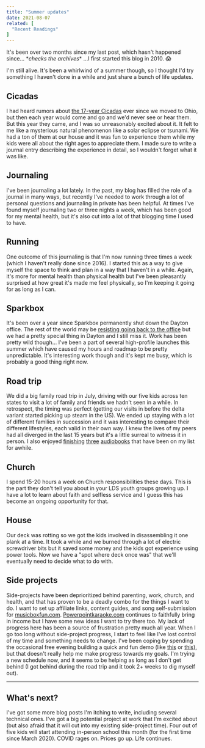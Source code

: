 ```yaml
---
title: "Summer updates"
date: 2021-08-07
related: [
  "Recent Readings"
]
---
```


It's been over two months since my last post, which hasn't happened since... \**checks the archives*\* ...I first started this blog in 2010. 😱

I'm still alive. It's been a whirlwind of a summer though, so I thought I'd try something I haven't done in a while and just share a bunch of life updates.

## Cicadas

I had heard rumors about [the 17-year Cicadas](https://en.wikipedia.org/wiki/Periodical_cicadas) ever since we moved to Ohio, but then each year would come and go and we'd never see or hear them. But this year they came, and I was so unreasonably excited about it. It felt to me like a mysterious natural phenomenon like a solar eclipse or tsunami. We had a ton of them at our house and it was fun to experience them while my kids were all about the right ages to appreciate them. I made sure to write a journal entry describing the experience in detail, so I wouldn't forget what it was like.

## Journaling

I've been journaling a lot lately. In the past, my blog has filled the role of a journal in many ways, but recently I've needed to work through a lot of personal questions and journaling in private has been helpful. At times I've found myself journaling two or three nights a week, which has been good for my mental health, but it's also cut into a lot of that blogging time I used to have.

## Running

One outcome of this journaling is that I'm now running three times a week (which I haven't really done since 2016). I started this as a way to give myself the space to think and plan in a way that I haven't in a while. Again, it's more for mental health than physical health but I've been pleasantly surprised at how great it's made me feel physically, so I'm keeping it going for as long as I can.

## Sparkbox

It's been over a year since Sparkbox permanently shut down the Dayton office. The rest of the world may be [resisting going back to the office](https://www.bloomberg.com/news/articles/2021-06-01/return-to-office-employees-are-quitting-instead-of-giving-up-work-from-home) but we had a pretty special thing in Dayton and I still miss it. Work has been pretty wild though... I've been a part of several high-profile launches this summer which have caused my hours and roadmap to be pretty unpredictable. It's interesting work though and it's kept me busy, which is probably a good thing right now.

## Road trip

We did a big family road trip in July, driving with our five kids across ten states to visit a lot of family and friends we hadn't seen in a while. In retrospect, the timing was perfect (getting our visits in before the delta variant started picking up steam in the US). We ended up staying with a lot of different families in succession and it was interesting to compare their different lifestyles, each valid in their own way. I knew the lives of my peers had all diverged in the last 15 years but it's a little surreal to witness it in person. I also enjoyed [finishing](https://www.bryanbraun.com/books/#the-code-breaker) [three](https://www.bryanbraun.com/books/#replay) [audiobooks](https://www.bryanbraun.com/books/#player-of-games) that have been on my list for awhile.

## Church

I spend 15-20 hours a week on Church responsibilities these days. This is the part they don't tell you about in your LDS youth groups growing up. I have a lot to learn about faith and selfless service and I guess this has become an ongoing opportunity for that.

## House

Our deck was rotting so we got the kids involved in disassembling it one plank at a time. It took a while and we burned through a lot of electric screwdriver bits but it saved some money and the kids got experience using power tools. Now we have a "spot where deck once was" that we'll eventually need to decide what to do with.

## Side projects

Side-projects have been deprioritized behind parenting, work, church, and health, and that has proven to be a deadly combo for the things I want to do. I want to set up affiliate links, content guides, and song self-submission for [musicboxfun.com](https://musicboxfun.com). [Powerpointkaraoke.com](https://www.powerpointkaraoke.com) continues to faithfully bring in income but I have some new ideas I want to try there too. My lack of progress here has been a source of frustration pretty much all year. When I go too long without side-project progress, I start to feel like I've lost control of my time and something needs to change. I've been coping by spending the occasional free evening building a quick and fun demo (like [this](https://twitter.com/BryanEBraun/status/1390156612023750659) or [this](https://twitter.com/BryanEBraun/status/1407179495497478145)), but that doesn't really help me make progress towards my goals. I'm trying a new schedule now, and it seems to be helping as long as I don't get behind (I got behind during the road trip and it took 2+ weeks to dig myself out).

<hr class="section-divider" />

## What's next?

I've got some more blog posts I'm itching to write, including several technical ones. I've got a big potential project at work that I'm excited about (but also afraid that it will cut into my existing side-project time). Four out of five kids will start attending in-person school this month (for the first time since March 2020). COVID rages on. Prices go up. Life continues.
